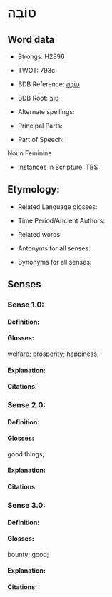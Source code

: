 # טוֹבָה

<!-- Status: S2="NeedsEdits" -->
<!-- Lexica used for edits:   -->

## Word data

* Strongs: H2896

* TWOT: 793c

* BDB Reference: [טוֹבָה](rc://en/bdb/dict/i.ai.af)

* BDB Root: [טוב](rc://en/bdb/dict/i.ai.aa)

* Alternate spellings:

* Principal Parts:

* Part of Speech:

Noun Feminine

* Instances in Scripture: TBS

## Etymology:

* Related Language glosses:

* Time Period/Ancient Authors:

* Related words:

* Antonyms for all senses:

* Synonyms for all senses:

## Senses

### Sense 1.0:

#### Definition:

#### Glosses:

welfare; prosperity; happiness; 

#### Explanation:

#### Citations:



### Sense 2.0:

#### Definition:

#### Glosses:

good things; 

#### Explanation:

#### Citations:



### Sense 3.0:

#### Definition:

#### Glosses:

bounty; good; 

#### Explanation:

#### Citations:



